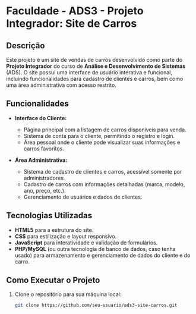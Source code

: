 # Faculdade - ADS3 - Projeto Integrador: Site de Carros

## Descrição

Este projeto é um site de vendas de carros desenvolvido como parte do **Projeto Integrador** do curso de **Análise e Desenvolvimento de Sistemas** (ADS). O site possui uma interface de usuário interativa e funcional, incluindo funcionalidades para cadastro de clientes e carros, bem como uma área administrativa com acesso restrito.

## Funcionalidades

- **Interface do Cliente:**
  - Página principal com a listagem de carros disponíveis para venda.
  - Sistema de conta para o cliente, permitindo o registro e login.
  - Área pessoal onde o cliente pode visualizar suas informações e carros favoritos.

- **Área Administrativa:**
  - Sistema de cadastro de clientes e carros, acessível somente por administradores.
  - Cadastro de carros com informações detalhadas (marca, modelo, ano, preço, etc.).
  - Gerenciamento de usuários e dados de clientes.

## Tecnologias Utilizadas

- **HTML5** para a estrutura do site.
- **CSS** para estilização e layout responsivo.
- **JavaScript** para interatividade e validação de formulários.
- **PHP/MySQL** (ou outra tecnologia de banco de dados, caso tenha usado) para armazenamento e gerenciamento de dados do cliente e do carro.

## Como Executar o Projeto

1. Clone o repositório para sua máquina local:

   ```bash
   git clone https://github.com/seu-usuario/ads3-site-carros.git
